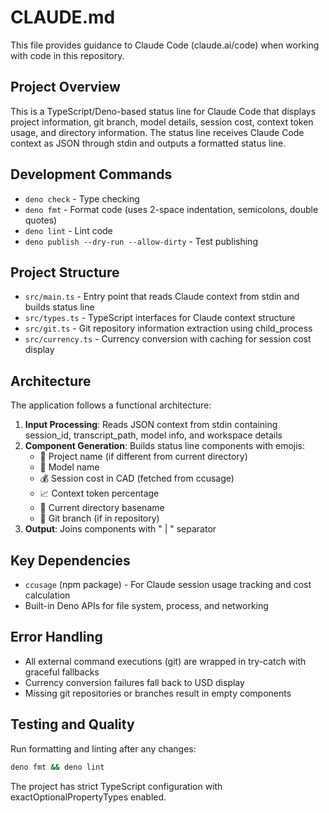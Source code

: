 # CLAUDE.md

This file provides guidance to Claude Code (claude.ai/code) when working with code in this repository.

## Project Overview

This is a TypeScript/Deno-based status line for Claude Code that displays project information, git branch, model details, session cost, context token usage, and directory information. The status line receives Claude Code context as JSON through stdin and outputs a formatted status line.

## Development Commands

- `deno check` - Type checking
- `deno fmt` - Format code (uses 2-space indentation, semicolons, double quotes)
- `deno lint` - Lint code
- `deno publish --dry-run --allow-dirty` - Test publishing

## Project Structure

- `src/main.ts` - Entry point that reads Claude context from stdin and builds status line
- `src/types.ts` - TypeScript interfaces for Claude context structure
- `src/git.ts` - Git repository information extraction using child_process
- `src/currency.ts` - Currency conversion with caching for session cost display

## Architecture

The application follows a functional architecture:

1. **Input Processing**: Reads JSON context from stdin containing session_id, transcript_path, model info, and workspace details
2. **Component Generation**: Builds status line components with emojis:
   - 📁 Project name (if different from current directory)
   - 🤖 Model name
   - 💰 Session cost in CAD (fetched from ccusage)
   - 📈 Context token percentage
   - 📂 Current directory basename
   - 🌿 Git branch (if in repository)
3. **Output**: Joins components with " | " separator

## Key Dependencies

- `ccusage` (npm package) - For Claude session usage tracking and cost calculation
- Built-in Deno APIs for file system, process, and networking

## Error Handling

- All external command executions (git) are wrapped in try-catch with graceful fallbacks
- Currency conversion failures fall back to USD display
- Missing git repositories or branches result in empty components

## Testing and Quality

Run formatting and linting after any changes:

```bash
deno fmt && deno lint
```

The project has strict TypeScript configuration with exactOptionalPropertyTypes enabled.
